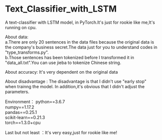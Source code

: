 # Text_Classifier_with_LSTM  

A text-classifier with LSTM model, in PyTorch.It's just for rookie like me,It's running on cpu.  

About data:  
    a.There are only 20 sentences in the data files because the original data is the company's business secret.The data just for you to         understand codes in "type_transforms.py".  
    b.Those sentences has been tokenized before I transformed it in "data_all.txt".You can use jieba to tokenize Chinese string.  
    
About accuracy: It's very dependent on the original data  

About disadvantage : The disadvantage is that I didn't use "early stop" when trainng the model. In addition,it's obvious that I didn't      adjust the parameters. 

Environment：
    python==3.6.7  
    numpy==1.17.2  
    pandas==0.25.1  
    scikit-learn==0.21.3  
    torch==1.3.0+cpu  
    
Last but not least ：It's very easy,just for rookie like me!
